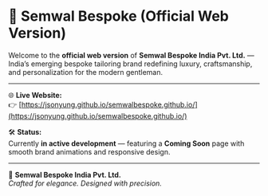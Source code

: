 # 🧵 Semwal Bespoke (Official Web Version)

Welcome to the **official web version** of **Semwal Bespoke India Pvt. Ltd.** —  
India’s emerging bespoke tailoring brand redefining luxury, craftsmanship, and personalization for the modern gentleman.

---

🌐 **Live Website:**  
👉 [https://jsonyung.github.io/semwalbespoke.github.io/](https://jsonyung.github.io/semwalbespoke.github.io/)

🛠️ **Status:**  
Currently **in active development** — featuring a **Coming Soon** page with smooth brand animations and responsive design.

---

💼 **Semwal Bespoke India Pvt. Ltd.**  
_Crafted for elegance. Designed with precision._
